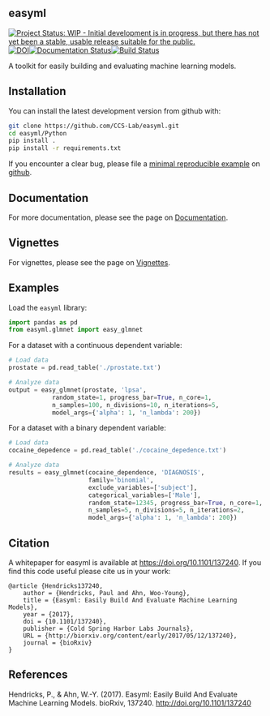 easyml
------

[![Project Status: WIP - Initial development is in progress, but there has not yet been a stable, usable release suitable for the public.](http://www.repostatus.org/badges/latest/wip.svg)](http://www.repostatus.org/#wip)[![DOI](https://zenodo.org/badge/71721801.svg)](https://zenodo.org/badge/latestdoi/71721801)[![Documentation Status](https://readthedocs.org/projects/easyml/badge/?version=latest)](http://easyml.readthedocs.io/en/latest/?badge=latest)[![Build Status](https://travis-ci.org/CCS-Lab/easyml.svg?branch=master)](https://travis-ci.org/CCS-Lab/easyml)

A toolkit for easily building and evaluating machine learning models.

Installation
------------

You can install the latest development version from github with:

```bash
git clone https://github.com/CCS-Lab/easyml.git
cd easyml/Python
pip install .
pip install -r requirements.txt
```

If you encounter a clear bug, please file a [minimal reproducible example](http://stackoverflow.com/questions/5963269/how-to-make-a-great-r-reproducible-example) on [github](https://github.com/CCS-Lab/easyml/issues).

Documentation
-------------

For more documentation, please see the page on [Documentation](documentation).

Vignettes
---------

For vignettes, please see the page on [Vignettes](vignettes).

Examples
--------

Load the `easyml` library:

``` python
import pandas as pd
from easyml.glmnet import easy_glmnet
```

For a dataset with a continuous dependent variable:

``` python
# Load data
prostate = pd.read_table('./prostate.txt')

# Analyze data
output = easy_glmnet(prostate, 'lpsa',
            random_state=1, progress_bar=True, n_core=1,
            n_samples=100, n_divisions=10, n_iterations=5,
            model_args={'alpha': 1, 'n_lambda': 200})
```

For a dataset with a binary dependent variable:

``` python
# Load data
cocaine_depedence = pd.read_table('./cocaine_depedence.txt')

# Analyze data
results = easy_glmnet(cocaine_dependence, 'DIAGNOSIS',
                      family='binomial',
                      exclude_variables=['subject'],
                      categorical_variables=['Male'],
                      random_state=12345, progress_bar=True, n_core=1,
                      n_samples=5, n_divisions=5, n_iterations=2,
                      model_args={'alpha': 1, 'n_lambda': 200})
```

Citation
--------

A whitepaper for easyml is available at https://doi.org/10.1101/137240. If you find this code useful please cite us in your work:

```
@article {Hendricks137240,
	author = {Hendricks, Paul and Ahn, Woo-Young},
	title = {Easyml: Easily Build And Evaluate Machine Learning Models},
	year = {2017},
	doi = {10.1101/137240},
	publisher = {Cold Spring Harbor Labs Journals},
	URL = {http://biorxiv.org/content/early/2017/05/12/137240},
	journal = {bioRxiv}
}
```

References
----------
Hendricks, P., & Ahn, W.-Y. (2017). Easyml: Easily Build And Evaluate Machine Learning Models. bioRxiv, 137240. http://doi.org/10.1101/137240
